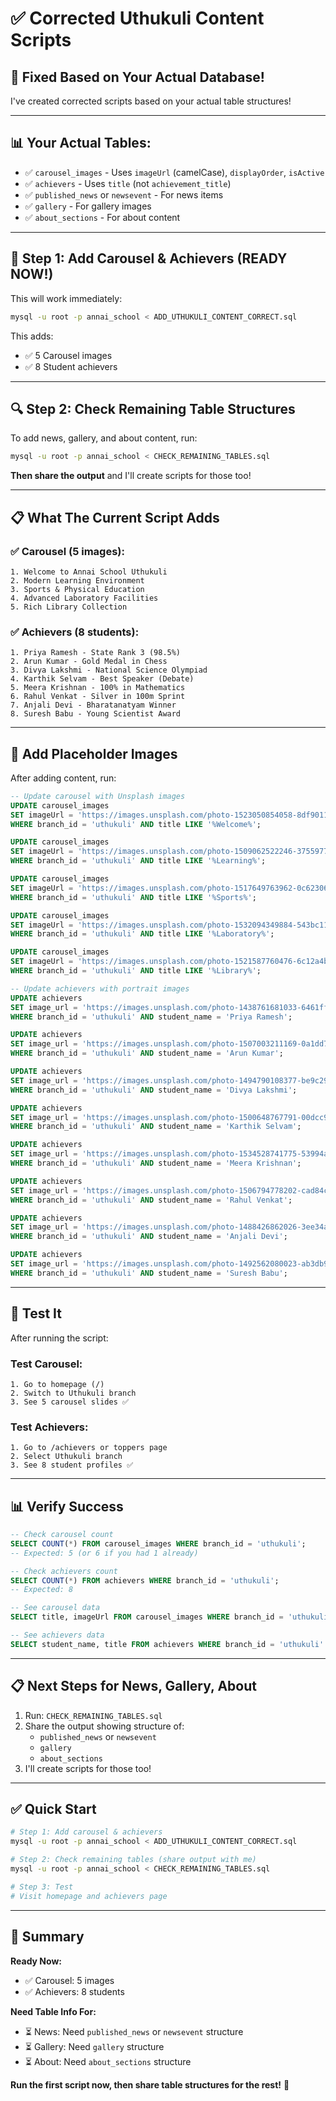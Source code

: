 # ✅ Corrected Uthukuli Content Scripts

## 🎉 **Fixed Based on Your Actual Database!**

I've created corrected scripts based on your actual table structures!

---

## 📊 **Your Actual Tables:**

- ✅ `carousel_images` - Uses `imageUrl` (camelCase), `displayOrder`, `isActive`
- ✅ `achievers` - Uses `title` (not `achievement_title`)
- ✅ `published_news` or `newsevent` - For news items
- ✅ `gallery` - For gallery images
- ✅ `about_sections` - For about content

---

## 🚀 **Step 1: Add Carousel & Achievers (READY NOW!)**

This will work immediately:
```bash
mysql -u root -p annai_school < ADD_UTHUKULI_CONTENT_CORRECT.sql
```

This adds:
- ✅ 5 Carousel images
- ✅ 8 Student achievers

---

## 🔍 **Step 2: Check Remaining Table Structures**

To add news, gallery, and about content, run:
```bash
mysql -u root -p annai_school < CHECK_REMAINING_TABLES.sql
```

**Then share the output** and I'll create scripts for those too!

---

## 📋 **What The Current Script Adds**

### **✅ Carousel (5 images):**
```
1. Welcome to Annai School Uthukuli
2. Modern Learning Environment  
3. Sports & Physical Education
4. Advanced Laboratory Facilities
5. Rich Library Collection
```

### **✅ Achievers (8 students):**
```
1. Priya Ramesh - State Rank 3 (98.5%)
2. Arun Kumar - Gold Medal in Chess
3. Divya Lakshmi - National Science Olympiad
4. Karthik Selvam - Best Speaker (Debate)
5. Meera Krishnan - 100% in Mathematics
6. Rahul Venkat - Silver in 100m Sprint
7. Anjali Devi - Bharatanatyam Winner
8. Suresh Babu - Young Scientist Award
```

---

## 🎨 **Add Placeholder Images**

After adding content, run:
```sql
-- Update carousel with Unsplash images
UPDATE carousel_images 
SET imageUrl = 'https://images.unsplash.com/photo-1523050854058-8df90110c9f1?w=1920&h=1080&fit=crop' 
WHERE branch_id = 'uthukuli' AND title LIKE '%Welcome%';

UPDATE carousel_images 
SET imageUrl = 'https://images.unsplash.com/photo-1509062522246-3755977927d7?w=1920&h=1080&fit=crop' 
WHERE branch_id = 'uthukuli' AND title LIKE '%Learning%';

UPDATE carousel_images 
SET imageUrl = 'https://images.unsplash.com/photo-1517649763962-0c623066013b?w=1920&h=1080&fit=crop' 
WHERE branch_id = 'uthukuli' AND title LIKE '%Sports%';

UPDATE carousel_images 
SET imageUrl = 'https://images.unsplash.com/photo-1532094349884-543bc11b234d?w=1920&h=1080&fit=crop' 
WHERE branch_id = 'uthukuli' AND title LIKE '%Laboratory%';

UPDATE carousel_images 
SET imageUrl = 'https://images.unsplash.com/photo-1521587760476-6c12a4b040da?w=1920&h=1080&fit=crop' 
WHERE branch_id = 'uthukuli' AND title LIKE '%Library%';

-- Update achievers with portrait images
UPDATE achievers 
SET image_url = 'https://images.unsplash.com/photo-1438761681033-6461ffad8d80?w=400&h=400&fit=crop' 
WHERE branch_id = 'uthukuli' AND student_name = 'Priya Ramesh';

UPDATE achievers 
SET image_url = 'https://images.unsplash.com/photo-1507003211169-0a1dd7228f2d?w=400&h=400&fit=crop' 
WHERE branch_id = 'uthukuli' AND student_name = 'Arun Kumar';

UPDATE achievers 
SET image_url = 'https://images.unsplash.com/photo-1494790108377-be9c29b29330?w=400&h=400&fit=crop' 
WHERE branch_id = 'uthukuli' AND student_name = 'Divya Lakshmi';

UPDATE achievers 
SET image_url = 'https://images.unsplash.com/photo-1500648767791-00dcc994a43e?w=400&h=400&fit=crop' 
WHERE branch_id = 'uthukuli' AND student_name = 'Karthik Selvam';

UPDATE achievers 
SET image_url = 'https://images.unsplash.com/photo-1534528741775-53994a69daeb?w=400&h=400&fit=crop' 
WHERE branch_id = 'uthukuli' AND student_name = 'Meera Krishnan';

UPDATE achievers 
SET image_url = 'https://images.unsplash.com/photo-1506794778202-cad84cf45f1d?w=400&h=400&fit=crop' 
WHERE branch_id = 'uthukuli' AND student_name = 'Rahul Venkat';

UPDATE achievers 
SET image_url = 'https://images.unsplash.com/photo-1488426862026-3ee34a7d66df?w=400&h=400&fit=crop' 
WHERE branch_id = 'uthukuli' AND student_name = 'Anjali Devi';

UPDATE achievers 
SET image_url = 'https://images.unsplash.com/photo-1492562080023-ab3db95bfbce?w=400&h=400&fit=crop' 
WHERE branch_id = 'uthukuli' AND student_name = 'Suresh Babu';
```

---

## 🧪 **Test It**

After running the script:

### **Test Carousel:**
```
1. Go to homepage (/)
2. Switch to Uthukuli branch
3. See 5 carousel slides ✅
```

### **Test Achievers:**
```
1. Go to /achievers or toppers page
2. Select Uthukuli branch
3. See 8 student profiles ✅
```

---

## 📊 **Verify Success**

```sql
-- Check carousel count
SELECT COUNT(*) FROM carousel_images WHERE branch_id = 'uthukuli';
-- Expected: 5 (or 6 if you had 1 already)

-- Check achievers count
SELECT COUNT(*) FROM achievers WHERE branch_id = 'uthukuli';
-- Expected: 8

-- See carousel data
SELECT title, imageUrl FROM carousel_images WHERE branch_id = 'uthukuli' ORDER BY displayOrder;

-- See achievers data
SELECT student_name, title FROM achievers WHERE branch_id = 'uthukuli' ORDER BY display_order;
```

---

## 📋 **Next Steps for News, Gallery, About**

1. Run: `CHECK_REMAINING_TABLES.sql`
2. Share the output showing structure of:
   - `published_news` or `newsevent`
   - `gallery`
   - `about_sections`
3. I'll create scripts for those too!

---

## ✅ **Quick Start**

```bash
# Step 1: Add carousel & achievers
mysql -u root -p annai_school < ADD_UTHUKULI_CONTENT_CORRECT.sql

# Step 2: Check remaining tables (share output with me)
mysql -u root -p annai_school < CHECK_REMAINING_TABLES.sql

# Step 3: Test
# Visit homepage and achievers page
```

---

## 🎯 **Summary**

**Ready Now:**
- ✅ Carousel: 5 images
- ✅ Achievers: 8 students

**Need Table Info For:**
- ⏳ News: Need `published_news` or `newsevent` structure
- ⏳ Gallery: Need `gallery` structure  
- ⏳ About: Need `about_sections` structure

**Run the first script now, then share table structures for the rest!** 🚀
